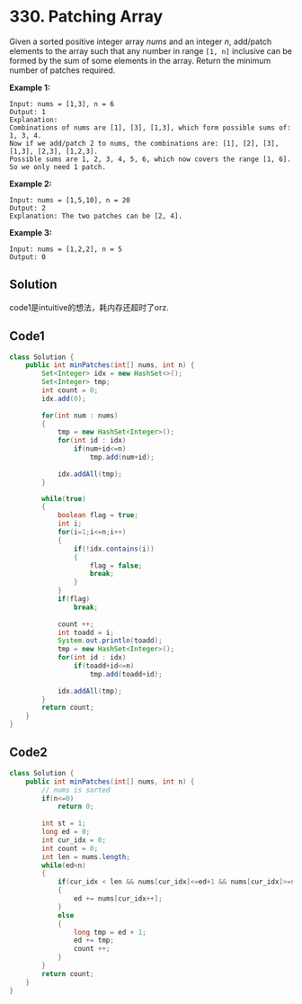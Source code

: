 # 330. Patching Array

Given a sorted positive integer array *nums* and an integer *n*, add/patch elements to the array such that any number in range `[1, n]` inclusive can be formed by the sum of some elements in the array. Return the minimum number of patches required.

**Example 1:**

```
Input: nums = [1,3], n = 6
Output: 1 
Explanation:
Combinations of nums are [1], [3], [1,3], which form possible sums of: 1, 3, 4.
Now if we add/patch 2 to nums, the combinations are: [1], [2], [3], [1,3], [2,3], [1,2,3].
Possible sums are 1, 2, 3, 4, 5, 6, which now covers the range [1, 6].
So we only need 1 patch.
```

**Example 2:**

```
Input: nums = [1,5,10], n = 20
Output: 2
Explanation: The two patches can be [2, 4].
```

**Example 3:**

```
Input: nums = [1,2,2], n = 5
Output: 0
```



## Solution

code1是intuitive的想法，耗内存还超时了orz.





## Code1

```java
class Solution {
    public int minPatches(int[] nums, int n) {
        Set<Integer> idx = new HashSet<>();
        Set<Integer> tmp;
        int count = 0;
        idx.add(0);
        
        for(int num : nums)
        {
            tmp = new HashSet<Integer>();
            for(int id : idx)
                if(num+id<=n)
                    tmp.add(num+id);
            
            idx.addAll(tmp);
        }

        while(true)
        {
            boolean flag = true;
            int i;
            for(i=1;i<=n;i++)
            {
                if(!idx.contains(i))
                {
                    flag = false;
                    break;
                }
            }
            if(flag)
                break;
            
            count ++;
            int toadd = i;
            System.out.println(toadd);
            tmp = new HashSet<Integer>();
            for(int id : idx)
                if(toadd+id<=n)
                    tmp.add(toadd+id);
            
            idx.addAll(tmp);
        }
        return count;
    }
}
```





## Code2

```java
class Solution {
    public int minPatches(int[] nums, int n) {
        // nums is sorted
        if(n<=0)
            return 0;
        
        int st = 1;
        long ed = 0;
        int cur_idx = 0;
        int count = 0;
        int len = nums.length;
        while(ed<n)
        {
            if(cur_idx < len && nums[cur_idx]<=ed+1 && nums[cur_idx]>=st)
            {
                ed += nums[cur_idx++];
            }
            else
            {
                long tmp = ed + 1;
                ed += tmp;
                count ++;
            }
        }
        return count;
    }
}
```

